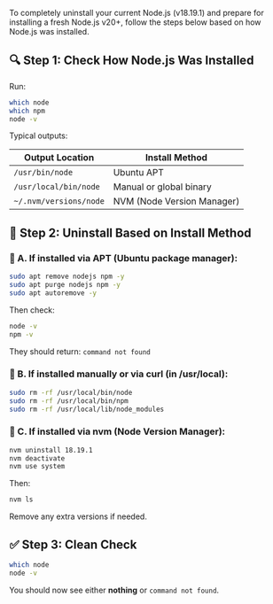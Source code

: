 To completely uninstall your current Node.js (v18.19.1) and prepare for installing a fresh Node.js v20+, follow the steps below based on how Node.js was installed.

## 🔍 Step 1: Check How Node.js Was Installed

Run:

```bash
which node
which npm
node -v
```

Typical outputs:

| Output Location        | Install Method             |
| ---------------------- | -------------------------- |
| `/usr/bin/node`        | Ubuntu APT                 |
| `/usr/local/bin/node`  | Manual or global binary    |
| `~/.nvm/versions/node` | NVM (Node Version Manager) |

## 🧹 Step 2: Uninstall Based on Install Method

### 🔸 A. If installed via **APT** (Ubuntu package manager):

```bash
sudo apt remove nodejs npm -y
sudo apt purge nodejs npm -y
sudo apt autoremove -y
```

Then check:

```bash
node -v
npm -v
```

They should return: `command not found`

### 🔸 B. If installed **manually or via curl (in /usr/local)**:

```bash
sudo rm -rf /usr/local/bin/node
sudo rm -rf /usr/local/bin/npm
sudo rm -rf /usr/local/lib/node_modules
```

### 🔸 C. If installed via **nvm (Node Version Manager)**:

```bash
nvm uninstall 18.19.1
nvm deactivate
nvm use system
```

Then:

```bash
nvm ls
```

Remove any extra versions if needed.

## ✅ Step 3: Clean Check

```bash
which node
node -v
```

You should now see either **nothing** or `command not found`.

